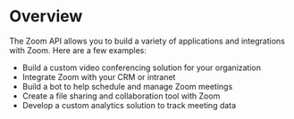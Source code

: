 # Overview
      
The Zoom API allows you to build a variety of applications and integrations with Zoom. Here are a few examples:

- Build a custom video conferencing solution for your organization
- Integrate Zoom with your CRM or intranet
- Build a bot to help schedule and manage Zoom meetings
- Create a file sharing and collaboration tool with Zoom
-  Develop a custom analytics solution to track meeting data